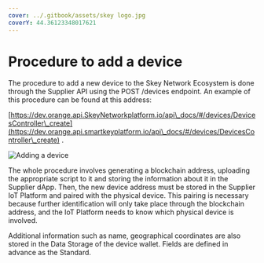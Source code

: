 ```yaml
---
cover: ../.gitbook/assets/skey logo.jpg
coverY: 44.36123348017621
---
```


# Procedure to add a device

The procedure to add a new device to the Skey Network Ecosystem is done through the Supplier API using the POST /devices endpoint. An example of this procedure can be found at this address:

[https://dev.orange.api.SkeyNetworkplatform.io/api\_docs/#/devices/DevicesController\_create](https://dev.orange.api.smartkeyplatform.io/api\_docs/#/devices/DevicesController\_create) .

![Adding a device](https://lh3.googleusercontent.com/Us3bUGKFOsdynZ-5mJ-UHkgYF9CFSj6rlWOIC63114aJtqVjOUq0nR0cv0zhhau1QbIeL1ccqG7n53fewPiCg49RTYS2nYdBtNBFf57uevAGsidLQT7NZNtJt53u6ouNlzJsbycjAjs7DSkEdJA)

The whole procedure involves generating a blockchain address, uploading the appropriate script to it and storing the information about it in the Supplier dApp. Then, the new device address must be stored in the Supplier IoT Platform and paired with the physical device. This pairing is necessary because further identification will only take place through the blockchain address, and the IoT Platform needs to know which physical device is involved.

Additional information such as name, geographical coordinates are also stored in the Data Storage of the device wallet. Fields are defined in advance as the Standard.
